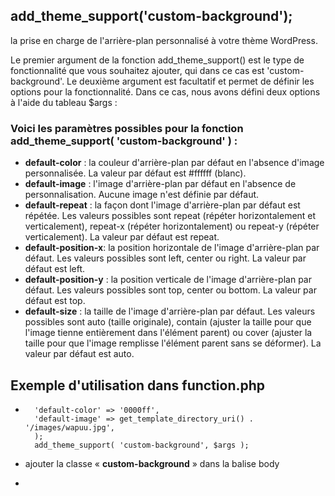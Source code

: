 ## add_theme_support('custom-background');

la prise en charge de l'arrière-plan personnalisé à votre thème WordPress.

Le premier argument de la fonction add_theme_support() est le type de fonctionnalité que vous souhaitez ajouter, qui dans ce cas est 'custom-background'. Le deuxième argument est facultatif et permet de définir les options pour la fonctionnalité. Dans ce cas, nous avons défini deux options à l'aide du tableau $args :

### Voici les paramètres possibles pour la fonction add_theme_support( 'custom-background' ) :

- **default-color** : la couleur d'arrière-plan par défaut en l'absence d'image personnalisée. La valeur par défaut est #ffffff (blanc).
- **default-image** : l'image d'arrière-plan par défaut en l'absence de personnalisation. Aucune image n'est définie par défaut.
- **default-repeat** : la façon dont l'image d'arrière-plan par défaut est répétée. Les valeurs possibles sont repeat (répéter horizontalement et verticalement), repeat-x (répéter horizontalement) ou repeat-y (répéter verticalement). La valeur par défaut est repeat.
- **default-position-x**: la position horizontale de l'image d'arrière-plan par défaut. Les valeurs possibles sont left, center ou right. La valeur par défaut est left.
- **default-position-y** : la position verticale de l'image d'arrière-plan par défaut. Les valeurs possibles sont top, center ou bottom. La valeur par défaut est top.
- **default-size** : la taille de l'image d'arrière-plan par défaut. Les valeurs possibles sont auto (taille originale), contain (ajuster la taille pour que l'image tienne entièrement dans l'élément parent) ou cover (ajuster la taille pour que l'image remplisse l'élément parent sans se déformer). La valeur par défaut est auto.

## Exemple d'utilisation dans function.php
- ```$args = array(
    'default-color' => '0000ff',
    'default-image' => get_template_directory_uri() . '/images/wapuu.jpg',
    );
    add_theme_support( 'custom-background', $args );
-  ajouter la classe « **custom-background** » dans la balise body
-  ```<body class="custom-background site">


